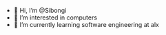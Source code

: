 - 👋 Hi, I’m @Sibongi
- 👀 I’m interested in computers
- 🌱 I’m currently learning software engineering at alx


<!---
Sibongi/Sibongi is a ✨ special ✨ repository because its `README.md` (this file) appears on your GitHub profile.
You can click the Preview link to take a look at your changes.
--->

